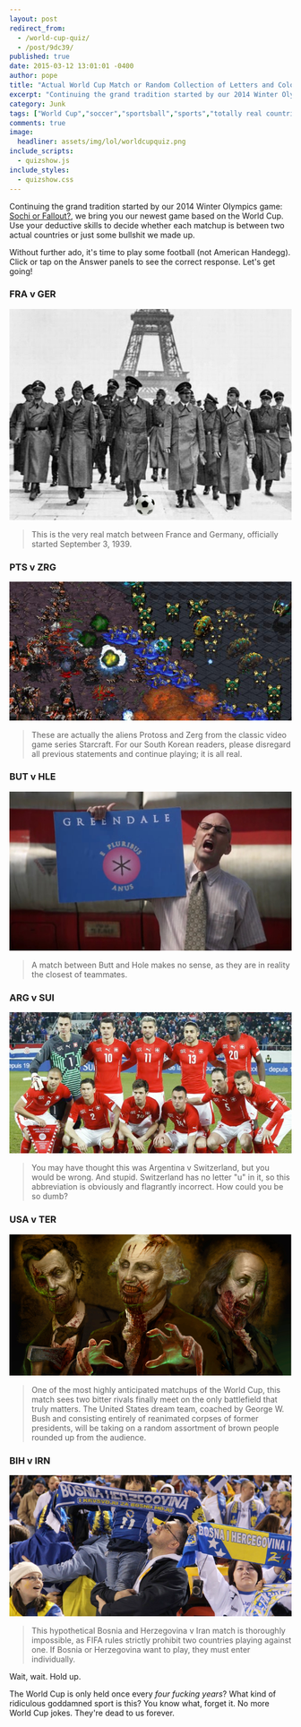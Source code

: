 ```yaml
---
layout: post
redirect_from: 
  - /world-cup-quiz/
  - /post/9dc39/
published: true
date: 2015-03-12 13:01:01 -0400
author: pope
title: "Actual World Cup Match or Random Collection of Letters and Colors?"
excerpt: "Continuing the grand tradition started by our 2014 Winter Olympics game: Sochi or Fallout?, we bring you our newest game based on the World Cup. Use your deductive skills to decide whether each matchup is between two actual countries or just some bullshit we made up."
category: Junk
tags: ["World Cup","soccer","sportsball","sports","totally real countries","totally accurate information","video games","zombies","undead","don't be a terrorist"]
comments: true 
image:
  headliner: assets/img/lol/worldcupquiz.png
include_scripts:
  - quizshow.js
include_styles:
  - quizshow.css
---
```


Continuing the grand tradition started by our 2014 Winter Olympics game: [Sochi or Fallout?](https://warrantynowvoid.com/junk/2014/02/11/), we bring you our newest game based on the World Cup. Use your deductive skills to decide whether each matchup is between two actual countries or just some bullshit we made up.

Without further ado, it's time to play some football (not American Handegg). Click or tap on the Answer panels to see the correct response. Let's get going!

### FRA v GER

<div class="answerpanel"><img src="/assets/img/lol/worldcupmatch1.png" alt="Real"><br><blockquote><p>This is the very real match between France and Germany, officially started September 3, 1939.</p></blockquote></div>

### PTS v ZRG

<div class="answerpanel"><img src="/assets/img/lol/worldcupmatch2.jpg" alt="Fake"><br><blockquote><p>These are actually the aliens Protoss and Zerg from the classic video game series Starcraft. For our South Korean readers, please disregard all previous statements and continue playing; it is all real.</p></blockquote></div>

### BUT v HLE

<div class="answerpanel"><img src="/assets/img/lol/worldcupmatch3.jpg" alt="Fake"><br><blockquote><p>A match between Butt and Hole makes no sense, as they are in reality the closest of teammates.</p></blockquote></div>

### ARG v SUI

<div class="answerpanel"><img src="/assets/img/lol/worldcupmatch4.png" alt="Fake"><br><blockquote><p>You may have thought this was Argentina v Switzerland, but you would be wrong. And stupid. Switzerland has no letter "u" in it, so this abbreviation is obviously and flagrantly incorrect. How could you be so dumb?</p></blockquote></div>

### USA v TER

<div class="answerpanel"><img src="/assets/img/lol/worldcupmatch5.png" alt="True"><br><blockquote><p>One of the most highly anticipated matchups of the World Cup, this match sees two bitter rivals finally meet on the only battlefield that truly matters. The United States dream team, coached by George W. Bush and consisting entirely of reanimated corpses of former presidents, will be taking on a random assortment of brown people rounded up from the audience.</p></blockquote></div>

### BIH v IRN

<div class="answerpanel"><img src="/assets/img/lol/worldcupmatch6.png" alt="Fake"><br><blockquote><p>This hypothetical Bosnia and Herzegovina v Iran match is thoroughly impossible, as FIFA rules strictly prohibit two countries playing against one. If Bosnia or Herzegovina want to play, they must enter individually.</p></blockquote></div>

Wait, wait. Hold up.

The World Cup is only held once every _four fucking years_? What kind of ridiculous goddamned sport is this? You know what, forget it. No more World Cup jokes. They're dead to us forever.
